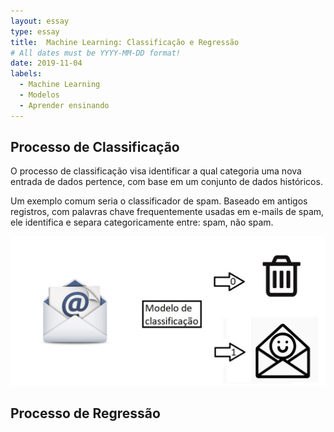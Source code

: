 ```yaml
---
layout: essay
type: essay
title:  Machine Learning: Classificação e Regressão
# All dates must be YYYY-MM-DD format!
date: 2019-11-04
labels:
  - Machine Learning
  - Modelos
  - Aprender ensinando
---
```




## Processo de Classificação

<p> O processo de classificação visa identificar a qual categoria uma nova entrada de dados pertence, com base em um conjunto de dados históricos.</p> 
<p>Um exemplo comum seria o classificador de spam. Baseado em antigos registros, com palavras chave frequentemente usadas em e-mails de spam, ele identifica e separa categoricamente entre: spam, não spam.</p>

<img class="ui fluid image" src="../images/email_spam.jpg">

## Processo de Regressão


